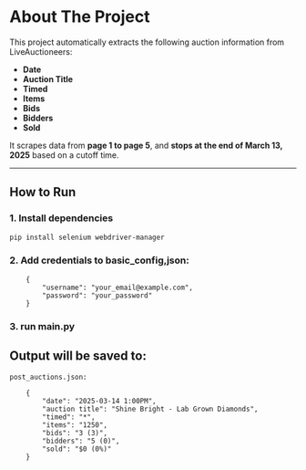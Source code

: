 # About The Project

This project automatically extracts the following auction information from LiveAuctioneers:

- **Date**
- **Auction Title**
- **Timed**
- **Items**
- **Bids**
- **Bidders**
- **Sold**

It scrapes data from **page 1 to page 5**, and **stops at the end of March 13, 2025** based on a cutoff time.

---

## How to Run

### 1. Install dependencies

```bash
pip install selenium webdriver-manager
```

### 2. Add credentials to basic_config,json:
        {
            "username": "your_email@example.com",
            "password": "your_password"
        }

### 3. run main.py



## Output will be saved to:
    post_auctions.json:

        {
            "date": "2025-03-14 1:00PM",
            "auction title": "Shine Bright - Lab Grown Diamonds",
            "timed": "*",
            "items": "1250",
            "bids": "3 (3)",
            "bidders": "5 (0)",
            "sold": "$0 (0%)"
        }
    
